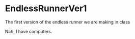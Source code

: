 # EndlessRunnerVer1
The first version of the endless runner we are making in class

Nah, I have computers.
